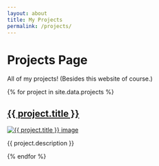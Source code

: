 ```yaml
---
layout: about
title: My Projects
permalink: /projects/
---
```


# Projects Page

<p>All of my projects! (Besides this website of course.)</p>

<div class="projects-container">
{% for project in site.data.projects %}
  <div class="project">
    <h2><a class="project-link" href="{{ project.title | slugify | prepend: '/' | append: '.html' }}">{{ project.title }}</a></h2>
    <a class="project-link" href="{{ project.image | prepend: site.baseurl }}"><img src="{{ project.image }}" alt="{{ project.title }} image"></a>
    <p>{{ project.description }}</p>
  </div>
{% endfor %}
</div>